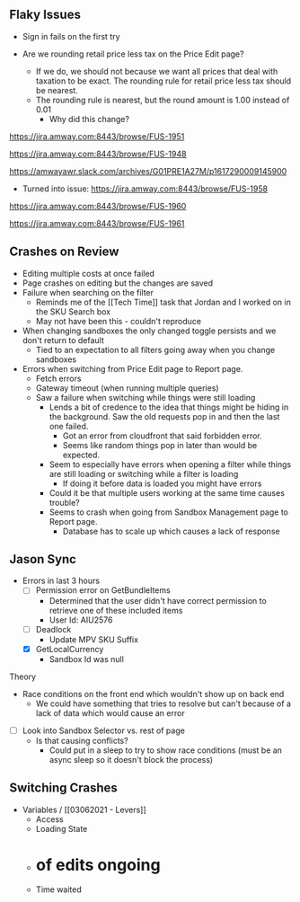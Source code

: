 ## Flaky Issues
- Sign in fails on the first try



- Are we rounding retail price less tax on the Price Edit page? 
	- If we do, we should not because we want all prices that deal with taxation to be exact. The rounding rule for retail price less tax should be nearest. 
	- The rounding rule is nearest, but the round amount is 1.00 instead of 0.01
		- Why did this change? 

https://jira.amway.com:8443/browse/FUS-1951

https://jira.amway.com:8443/browse/FUS-1948

https://amwayawr.slack.com/archives/G01PRE1A27M/p1617290009145900
- Turned into issue: https://jira.amway.com:8443/browse/FUS-1958 

https://jira.amway.com:8443/browse/FUS-1960

https://jira.amway.com:8443/browse/FUS-1961


## Crashes on Review
- Editing multiple costs at once failed
- Page crashes on editing but the changes are saved
- Failure when searching on the filter
	- Reminds me of the [[Tech Time]] task that Jordan and I worked on in the SKU Search box
	- May not have been this - couldn't reproduce
- When changing sandboxes the only changed toggle persists and we don't return to default
	- Tied to an expectation to all filters going away when you change sandboxes
- Errors when switching from Price Edit page to Report page. 
	- Fetch errors
	- Gateway timeout (when running multiple queries)
	- Saw a failure when switching while things were still loading
		- Lends a bit of credence to the idea that things might be hiding in the background. Saw the old requests pop in and then the last one failed.
			- Got an error from cloudfront that said forbidden error.
			- Seems like random things pop in later than would be expected.
		- Seem to especially have errors when opening a filter while things are still loading or switching while a filter is loading
			- If doing it before data is loaded you might have errors
		- Could it be that multiple users working at the same time causes trouble?
		- Seems to crash when going from Sandbox Management page to Report page. 
			- Database has to scale up which causes a lack of response

## Jason Sync
- Errors in last 3 hours
	- [ ] Permission error on GetBundleItems
		- Determined that the user didn't have correct permission to retrieve one of these included items
		- User Id: AIU2576
	- [ ] Deadlock
		- Update MPV SKU Suffix
	- [x] GetLocalCurrency
		- Sandbox Id was null

Theory 
- Race conditions on the front end which wouldn't show up on back end
	- We could have something that tries to resolve but can't because of a lack of data which would cause an error

- [ ] Look into Sandbox Selector vs. rest of page
	- Is that causing conflicts?
		- Could put in a sleep to try to show race conditions (must be an async sleep so it doesn't block the process)


## Switching Crashes
- Variables / [[03062021 - Levers]]
	- Access
	- Loading State
	- # of edits ongoing
	- Time waited